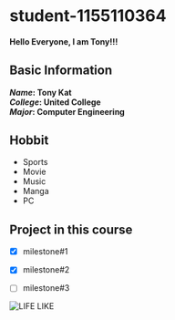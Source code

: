 # student-1155110364
#### Hello Everyone, I am Tony!!!<br>

## Basic Information
**_Name_:    Tony Kat<br>**
**_College_: United College<br>**
**_Major_:   Computer Engineering<br>**


## Hobbit
<ul>
<li>Sports</li>
<li>Movie</li>
<li>Music</li>
<li>Manga</li>
<li>PC</li>
</ul>

## Project in this course

- [x] milestone#1
- [x] milestone#2
- [ ] milestone#3



![LIFE LIKE](https://www.google.com/search?biw=1536&bih=722&tbm=isch&sa=1&ei=S6m8XIWNHsrR-QaJl66IDg&q=cs+student+be+like&oq=cs+student+be+like&gs_l=img.3...2336.2571..2688...0.0..0.115.166.1j1......1....1..gws-wiz-img.rtiShAEMlbI#imgrc=jzbdmUmU633xRM:)
